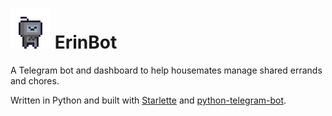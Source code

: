 # ![ErinBot](static/erin_bot_64x64.png) ErinBot
A Telegram bot and dashboard to help housemates manage shared errands and chores.

Written in Python and built with [Starlette](https://www.starlette.io/) and [python-telegram-bot](https://python-telegram-bot.org/).